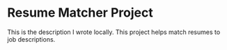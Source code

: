 # Resume Matcher Project
This is the description I wrote locally.
This project helps match resumes to job descriptions.
